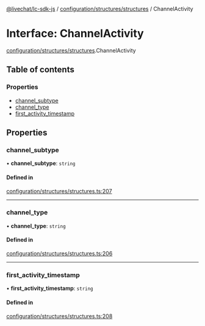 [@livechat/lc-sdk-js](../README.md) / [configuration/structures/structures](../modules/configuration_structures_structures.md) / ChannelActivity

# Interface: ChannelActivity

[configuration/structures/structures](../modules/configuration_structures_structures.md).ChannelActivity

## Table of contents

### Properties

- [channel\_subtype](configuration_structures_structures.ChannelActivity.md#channel_subtype)
- [channel\_type](configuration_structures_structures.ChannelActivity.md#channel_type)
- [first\_activity\_timestamp](configuration_structures_structures.ChannelActivity.md#first_activity_timestamp)

## Properties

### channel\_subtype

• **channel\_subtype**: `string`

#### Defined in

[configuration/structures/structures.ts:207](https://github.com/livechat/lc-sdk-js/blob/25e113d/src/configuration/structures/structures.ts#L207)

___

### channel\_type

• **channel\_type**: `string`

#### Defined in

[configuration/structures/structures.ts:206](https://github.com/livechat/lc-sdk-js/blob/25e113d/src/configuration/structures/structures.ts#L206)

___

### first\_activity\_timestamp

• **first\_activity\_timestamp**: `string`

#### Defined in

[configuration/structures/structures.ts:208](https://github.com/livechat/lc-sdk-js/blob/25e113d/src/configuration/structures/structures.ts#L208)
